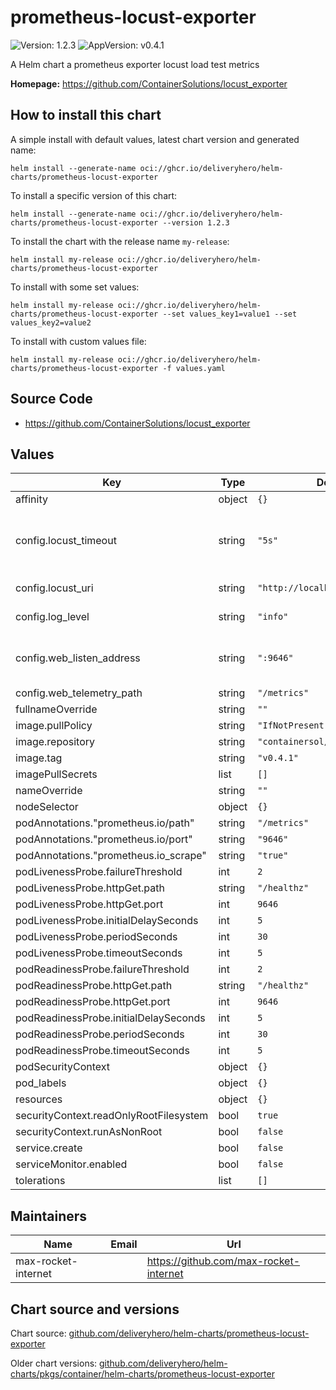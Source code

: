 # prometheus-locust-exporter

![Version: 1.2.3](https://img.shields.io/badge/Version-1.2.3-informational?style=flat-square) ![AppVersion: v0.4.1](https://img.shields.io/badge/AppVersion-v0.4.1-informational?style=flat-square)

A Helm chart a prometheus exporter locust load test metrics

**Homepage:** <https://github.com/ContainerSolutions/locust_exporter>

## How to install this chart

A simple install with default values, latest chart version and generated name:

```console
helm install --generate-name oci://ghcr.io/deliveryhero/helm-charts/prometheus-locust-exporter
```

To install a specific version of this chart:

```console
helm install --generate-name oci://ghcr.io/deliveryhero/helm-charts/prometheus-locust-exporter --version 1.2.3
```

To install the chart with the release name `my-release`:

```console
helm install my-release oci://ghcr.io/deliveryhero/helm-charts/prometheus-locust-exporter
```

To install with some set values:

```console
helm install my-release oci://ghcr.io/deliveryhero/helm-charts/prometheus-locust-exporter --set values_key1=value1 --set values_key2=value2
```

To install with custom values file:

```console
helm install my-release oci://ghcr.io/deliveryhero/helm-charts/prometheus-locust-exporter -f values.yaml
```

## Source Code

* <https://github.com/ContainerSolutions/locust_exporter>

## Values

| Key | Type | Default | Description |
|-----|------|---------|-------------|
| affinity | object | `{}` |  |
| config.locust_timeout | string | `"5s"` | timeout when getting metrics from locust |
| config.locust_uri | string | `"http://localhost:8089"` | the locust endpoint |
| config.log_level | string | `"info"` | the log level |
| config.web_listen_address | string | `":9646"` | the address to listen on for metric serving |
| config.web_telemetry_path | string | `"/metrics"` | the path |
| fullnameOverride | string | `""` |  |
| image.pullPolicy | string | `"IfNotPresent"` |  |
| image.repository | string | `"containersol/locust_exporter"` |  |
| image.tag | string | `"v0.4.1"` |  |
| imagePullSecrets | list | `[]` |  |
| nameOverride | string | `""` |  |
| nodeSelector | object | `{}` |  |
| podAnnotations."prometheus.io/path" | string | `"/metrics"` |  |
| podAnnotations."prometheus.io/port" | string | `"9646"` |  |
| podAnnotations."prometheus.io_scrape" | string | `"true"` |  |
| podLivenessProbe.failureThreshold | int | `2` |  |
| podLivenessProbe.httpGet.path | string | `"/healthz"` |  |
| podLivenessProbe.httpGet.port | int | `9646` |  |
| podLivenessProbe.initialDelaySeconds | int | `5` |  |
| podLivenessProbe.periodSeconds | int | `30` |  |
| podLivenessProbe.timeoutSeconds | int | `5` |  |
| podReadinessProbe.failureThreshold | int | `2` |  |
| podReadinessProbe.httpGet.path | string | `"/healthz"` |  |
| podReadinessProbe.httpGet.port | int | `9646` |  |
| podReadinessProbe.initialDelaySeconds | int | `5` |  |
| podReadinessProbe.periodSeconds | int | `30` |  |
| podReadinessProbe.timeoutSeconds | int | `5` |  |
| podSecurityContext | object | `{}` |  |
| pod_labels | object | `{}` |  |
| resources | object | `{}` |  |
| securityContext.readOnlyRootFilesystem | bool | `true` |  |
| securityContext.runAsNonRoot | bool | `false` |  |
| service.create | bool | `false` |  |
| serviceMonitor.enabled | bool | `false` |  |
| tolerations | list | `[]` |  |

## Maintainers

| Name | Email | Url |
| ---- | ------ | --- |
| max-rocket-internet |  | <https://github.com/max-rocket-internet> |

## Chart source and versions

Chart source: [github.com/deliveryhero/helm-charts/prometheus-locust-exporter](https://github.com/deliveryhero/helm-charts/tree/master/stable/prometheus-locust-exporter)

Older chart versions: [github.com/deliveryhero/helm-charts/pkgs/container/helm-charts/prometheus-locust-exporter](https://github.com/deliveryhero/helm-charts/pkgs/container/helm-charts%2Fprometheus-locust-exporter)
